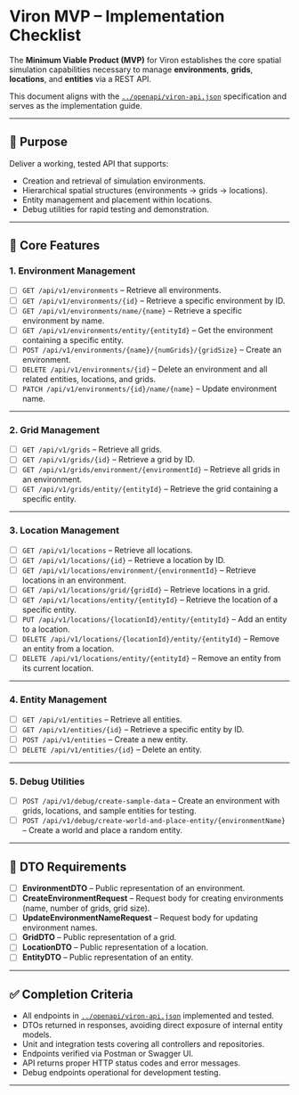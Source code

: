 # Viron MVP – Implementation Checklist

The **Minimum Viable Product (MVP)** for Viron establishes the core spatial simulation capabilities necessary to manage **environments**, **grids**, **locations**, and **entities** via a REST API.

This document aligns with the [`../openapi/viron-api.json`](../openapi/viron-api.json) specification and serves as the implementation guide.

---

## 🎯 Purpose

Deliver a working, tested API that supports:
- Creation and retrieval of simulation environments.
- Hierarchical spatial structures (environments → grids → locations).
- Entity management and placement within locations.
- Debug utilities for rapid testing and demonstration.

---

## 📌 Core Features

### 1. **Environment Management**
- [ ] `GET /api/v1/environments` – Retrieve all environments.
- [ ] `GET /api/v1/environments/{id}` – Retrieve a specific environment by ID.
- [ ] `GET /api/v1/environments/name/{name}` – Retrieve a specific environment by name.
- [ ] `GET /api/v1/environments/entity/{entityId}` – Get the environment containing a specific entity.
- [ ] `POST /api/v1/environments/{name}/{numGrids}/{gridSize}` – Create an environment.
- [ ] `DELETE /api/v1/environments/{id}` – Delete an environment and all related entities, locations, and grids.
- [ ] `PATCH /api/v1/environments/{id}/name/{name}` – Update environment name.

---

### 2. **Grid Management**
- [ ] `GET /api/v1/grids` – Retrieve all grids.
- [ ] `GET /api/v1/grids/{id}` – Retrieve a grid by ID.
- [ ] `GET /api/v1/grids/environment/{environmentId}` – Retrieve all grids in an environment.
- [ ] `GET /api/v1/grids/entity/{entityId}` – Retrieve the grid containing a specific entity.

---

### 3. **Location Management**
- [ ] `GET /api/v1/locations` – Retrieve all locations.
- [ ] `GET /api/v1/locations/{id}` – Retrieve a location by ID.
- [ ] `GET /api/v1/locations/environment/{environmentId}` – Retrieve locations in an environment.
- [ ] `GET /api/v1/locations/grid/{gridId}` – Retrieve locations in a grid.
- [ ] `GET /api/v1/locations/entity/{entityId}` – Retrieve the location of a specific entity.
- [ ] `PUT /api/v1/locations/{locationId}/entity/{entityId}` – Add an entity to a location.
- [ ] `DELETE /api/v1/locations/{locationId}/entity/{entityId}` – Remove an entity from a location.
- [ ] `DELETE /api/v1/locations/entity/{entityId}` – Remove an entity from its current location.

---

### 4. **Entity Management**
- [ ] `GET /api/v1/entities` – Retrieve all entities.
- [ ] `GET /api/v1/entities/{id}` – Retrieve a specific entity by ID.
- [ ] `POST /api/v1/entities` – Create a new entity.
- [ ] `DELETE /api/v1/entities/{id}` – Delete an entity.

---

### 5. **Debug Utilities**
- [ ] `POST /api/v1/debug/create-sample-data` – Create an environment with grids, locations, and sample entities for testing.
- [ ] `POST /api/v1/debug/create-world-and-place-entity/{environmentName}` – Create a world and place a random entity.

---

## 🧩 DTO Requirements

- [ ] **EnvironmentDTO** – Public representation of an environment.
- [ ] **CreateEnvironmentRequest** – Request body for creating environments (name, number of grids, grid size).
- [ ] **UpdateEnvironmentNameRequest** – Request body for updating environment names.
- [ ] **GridDTO** – Public representation of a grid.
- [ ] **LocationDTO** – Public representation of a location.
- [ ] **EntityDTO** – Public representation of an entity.

---

## ✅ Completion Criteria

- All endpoints in [`../openapi/viron-api.json`](../openapi/viron-api.json) implemented and tested.
- DTOs returned in responses, avoiding direct exposure of internal entity models.
- Unit and integration tests covering all controllers and repositories.
- Endpoints verified via Postman or Swagger UI.
- API returns proper HTTP status codes and error messages.
- Debug endpoints operational for development testing.

---
